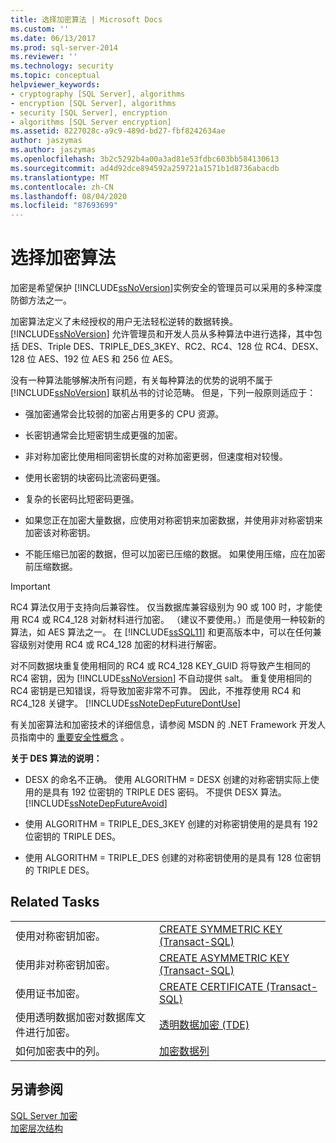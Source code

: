 ```yaml
---
title: 选择加密算法 | Microsoft Docs
ms.custom: ''
ms.date: 06/13/2017
ms.prod: sql-server-2014
ms.reviewer: ''
ms.technology: security
ms.topic: conceptual
helpviewer_keywords:
- cryptography [SQL Server], algorithms
- encryption [SQL Server], algorithms
- security [SQL Server], encryption
- algorithms [SQL Server encryption]
ms.assetid: 8227028c-a9c9-489d-bd27-fbf8242634ae
author: jaszymas
ms.author: jaszymas
ms.openlocfilehash: 3b2c5292b4a00a3ad81e53fdbc603bb584130613
ms.sourcegitcommit: ad4d92dce894592a259721a1571b1d8736abacdb
ms.translationtype: MT
ms.contentlocale: zh-CN
ms.lasthandoff: 08/04/2020
ms.locfileid: "87693699"
---
```

# <a name="choose-an-encryption-algorithm"></a>选择加密算法
  加密是希望保护 [!INCLUDE[ssNoVersion](../../../includes/ssnoversion-md.md)]实例安全的管理员可以采用的多种深度防御方法之一。  
  
 加密算法定义了未经授权的用户无法轻松逆转的数据转换。 [!INCLUDE[ssNoVersion](../../../includes/ssnoversion-md.md)] 允许管理员和开发人员从多种算法中进行选择，其中包括 DES、Triple DES、TRIPLE_DES_3KEY、RC2、RC4、128 位 RC4、DESX、128 位 AES、192 位 AES 和 256 位 AES。  
  
 没有一种算法能够解决所有问题，有关每种算法的优势的说明不属于 [!INCLUDE[ssNoVersion](../../../includes/ssnoversion-md.md)] 联机丛书的讨论范畴。 但是，下列一般原则适应于：  
  
-   强加密通常会比较弱的加密占用更多的 CPU 资源。  
  
-   长密钥通常会比短密钥生成更强的加密。  
  
-   非对称加密比使用相同密钥长度的对称加密更弱，但速度相对较慢。  
  
-   使用长密钥的块密码比流密码更强。  
  
-   复杂的长密码比短密码更强。  
  
-   如果您正在加密大量数据，应使用对称密钥来加密数据，并使用非对称密钥来加密该对称密钥。  
  
-   不能压缩已加密的数据，但可以加密已压缩的数据。 如果使用压缩，应在加密前压缩数据。  
  
> [!IMPORTANT]  
>  RC4 算法仅用于支持向后兼容性。 仅当数据库兼容级别为 90 或 100 时，才能使用 RC4 或 RC4_128 对新材料进行加密。 （建议不要使用。）而是使用一种较新的算法，如 AES 算法之一。 在 [!INCLUDE[ssSQL11](../../../includes/sssql11-md.md)] 和更高版本中，可以在任何兼容级别对使用 RC4 或 RC4_128 加密的材料进行解密。  
>   
>  对不同数据块重复使用相同的 RC4 或 RC4_128 KEY_GUID 将导致产生相同的 RC4 密钥，因为 [!INCLUDE[ssNoVersion](../../../includes/ssnoversion-md.md)] 不自动提供 salt。 重复使用相同的 RC4 密钥是已知错误，将导致加密非常不可靠。 因此，不推荐使用 RC4 和 RC4_128 关键字。 [!INCLUDE[ssNoteDepFutureDontUse](../../../includes/ssnotedepfuturedontuse-md.md)]  
  
 有关加密算法和加密技术的详细信息，请参阅 MSDN 的 .NET Framework 开发人员指南中的 [重要安全性概念](https://go.microsoft.com/fwlink/?LinkId=62082) 。  
  
 **关于 DES 算法的说明：**  
  
-   DESX 的命名不正确。 使用 ALGORITHM = DESX 创建的对称密钥实际上使用的是具有 192 位密钥的 TRIPLE DES 密码。 不提供 DESX 算法。 [!INCLUDE[ssNoteDepFutureAvoid](../../../includes/ssnotedepfutureavoid-md.md)]  
  
-   使用 ALGORITHM = TRIPLE_DES_3KEY 创建的对称密钥使用的是具有 192 位密钥的 TRIPLE DES。  
  
-   使用 ALGORITHM = TRIPLE_DES 创建的对称密钥使用的是具有 128 位密钥的 TRIPLE DES。  
  
## <a name="related-tasks"></a>Related Tasks  
  
|||  
|-|-|  
|使用对称密钥加密。|[CREATE SYMMETRIC KEY &#40;Transact-SQL&#41;](/sql/t-sql/statements/create-symmetric-key-transact-sql)|  
|使用非对称密钥加密。|[CREATE ASYMMETRIC KEY &#40;Transact-SQL&#41;](/sql/t-sql/statements/create-asymmetric-key-transact-sql)|  
|使用证书加密。|[CREATE CERTIFICATE (Transact-SQL)](/sql/t-sql/statements/create-certificate-transact-sql)|  
|使用透明数据加密对数据库文件进行加密。|[透明数据加密 (TDE)](transparent-data-encryption.md)|  
|如何加密表中的列。|[加密数据列](encrypt-a-column-of-data.md)|  
  
## <a name="see-also"></a>另请参阅  
 [SQL Server 加密](sql-server-encryption.md)   
 [加密层次结构](encryption-hierarchy.md)  
  
  
